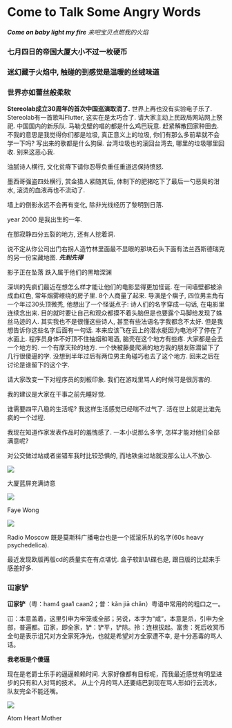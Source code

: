 # Come to Talk Some Angry Words

***Come on baby light my fire***
*来吧宝贝点燃我的火焰*

### 七月四日的帝国大厦大小不过一枚硬币

### 迷幻藏于火焰中, 触碰的到感觉是温暖的丝绒味道

### 世界亦如蕾丝般柔软

**Stereolab成立30周年的首次中国巡演取消了.**
世界上再也没有实验电子乐了. Stereolab有一首歌叫Flutter, 这实在是太巧合了. 请大家主动上民政局网站网上祭祀.
中国国内的新乐队. 马勒戈壁的唱的都是什么鸡巴玩意. 赶紧解散回家种田去. 不我的意思是我觉得你们都是垃圾, 真正意义上的垃圾, 你们有那么多前辈就不会学一下吗? 写出来的歌都是什么狗屎. 台湾垃圾也的滚回台湾去, 哪里的垃圾哪里回收. 别来这恶心我.

油腻诗人横行, 文化贫瘠下请你忍辱负重任重道远保持愤怒.

墨西哥强盗四处横行, 赏金猎人紧随其后, 体制下的肥猪吃下了最后一勺恶臭的泔水, 滚烫的血液再也不流动了.

墙上的倒影永远不会再有变化, 除非光线经历了黎明到日落.

year 2000 是我出生的一年.

在那寂静四分五裂的地方, 还有人挖着洞.

说不定从你公司出门右拐人造竹林里面最不显眼的那块石头下面有法兰西斯德瑞克的另一份宝藏地图. ***先到先得***

影子正在坠落 跌入属于他们的黑暗深渊

深圳的先疯们最近在想怎么样才能让他们的电影显得更加怪诞.
在一间墙壁都被涂成血红色, 常年烟雾缭绕的房子里. 8个人商量了起来. 导演是个瘸子, 四位男主角有一个年过30头顶微秃, 他想出了一个怪诞点子: 诗人们的名字穿成一句话, 在电影里连续念出来. 目的就时要让自己和观众都摸不着头脑但是也要露个马脚给发现了蛛丝马迹的人.
其实我也不是很懂这些诗人, 甚至有些法语名字我都念不太好. 但是我想告诉你这些名字后面有一句话.
本来应该飞在云上的潜水艇因为电池坏了停在了水面上.
程序员身体不好顶不住抽烟和喝酒, 脑壳在这个地方有些疼.
大家都是会去一个地方的. 一个有摩天轮的地方. 一个快被藤曼爬满的地方我的朋友陈潜留下了几行很傻逼的字. 没想到半年过后有两位男主角碰巧也去了这个地方. 回来之后在讨论是谁留下的这个字.

请大家改变一下对程序员的刻板印象. 我们在游戏里骂人的时候可是很厉害的.

我的建议是大家在干事之前先睡好觉.

谁需要四平八稳的生活呢? 我这样生活感觉已经喘不过气了. 活在世上就是比谁先疯的一个过程.

我现在知道作家发表作品时的羞愧感了. 一本小说那么多字, 怎样才能对他们全部满意呢?

对公交做过站或者坐错车我时比较恐惧的, 而地铁坐过站就没那么让人不放心.

![](https://user-images.githubusercontent.com/18257790/81046330-bba70c80-8eea-11ea-9505-672f328d7b50.jpg)

大厦蓝屏充满诗意

![](https://user-images.githubusercontent.com/18257790/81046552-3cfe9f00-8eeb-11ea-87f3-9e7b6cb1e228.jpg)

Faye Wong

![](https://user-images.githubusercontent.com/18257790/81046355-cc578280-8eea-11ea-9fa5-5fd6857986a6.jpg)

Radio Moscow 既是莫斯科广播电台也是一个摇滚乐队的名字(60s heavy psychedelica).

最近发现欧版再版cd的质量实在有点堪忧. 盒子软趴趴碟也是, 跟日版的比起来手感差好多.

### **冚家铲**

**冚家铲**（粤：ham4 gaa1 caan2；普：kǎn jiā chǎn）粤语中常用的的粗口之一。

冚：本意盖着，这里引申为牢笼或全部；另说，本字为“咸”，本意是杀，引申为全部，普遍都。冚家，即全家，铲：铲平，铲除。拎：连根拔起。富贵：死后收冥币全句是表示诅咒对方全家死净光，也就是希望对方全家遭不幸, 是十分恶毒的骂人话。

**我老板是个傻逼**

现在是老爵士乐手的逼逼赖赖时间. 大家好像都有目标呢，而我最近感觉有明显进步的只有和人对骂的技术。 从上个月的骂人还要结巴到现在骂人形如行云流水，队友完全不能还嘴。

![](https://user-images.githubusercontent.com/18257790/86990084-629b7380-c1ce-11ea-955a-9ebd54dc08e9.jpg)

Atom Heart Mother